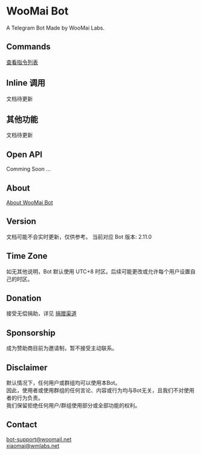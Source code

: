 # WooMai Bot

A Telegram Bot Made by WooMai Labs.

## Commands

[查看指令列表](Manual/Commands/index.md)

## Inline 调用

文档待更新

## 其他功能

文档待更新

## Open API

Comming Soon ...

## About

[About WooMai Bot](About.md)

## Version

文档可能不会实时更新，仅供参考。
当前对应 Bot 版本: 2.11.0

## Time Zone

如无其他说明，Bot 默认使用 UTC+8 时区。后续可能更改或允许每个用户设置自己的时区。

## Donation

接受无偿捐助，详见 [捐赠渠道](Donate.md)

## Sponsorship

成为赞助商目前为邀请制，暂不接受主动联系。

## Disclaimer

默认情况下，任何用户或群组均可以使用本Bot。<br>
因此，使用者或使用群组的任何言论、内容或行为均与Bot无关，且我们不对使用者的行为负责。<br>
我们保留拒绝任何用户/群组使用部分或全部功能的权利。<br>

## Contact

bot-support@woomail.net<br>
xiaomai@wmlabs.net

